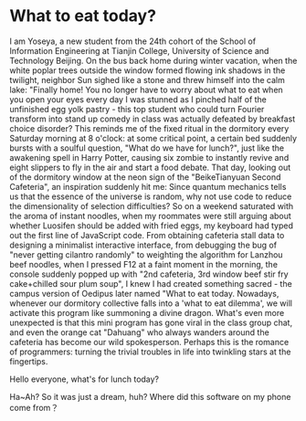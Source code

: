 # What to eat today?

I am Yoseya, a new student from the 24th cohort of the School of Information Engineering at Tianjin College, University of Science and Technology Beijing. On the bus back home during winter vacation, when the white poplar trees outside the window formed flowing ink shadows in the twilight, neighbor Sun sighed like a stone and threw himself into the calm lake: "Finally home! You no longer have to worry about what to eat when you open your eyes every day
I was stunned as I pinched half of the unfinished egg yolk pastry - this top student who could turn Fourier transform into stand up comedy in class was actually defeated by breakfast choice disorder? This reminds me of the fixed ritual in the dormitory every Saturday morning at 8 o'clock: at some critical point, a certain bed suddenly bursts with a soulful question, "What do we have for lunch?", just like the awakening spell in Harry Potter, causing six zombie to instantly revive and eight slippers to fly in the air and start a food debate.
That day, looking out of the dormitory window at the neon sign of the "BeikeTianyuan Second Cafeteria", an inspiration suddenly hit me: Since quantum mechanics tells us that the essence of the universe is random, why not use code to reduce the dimensionality of selection difficulties? So on a weekend saturated with the aroma of instant noodles, when my roommates were still arguing about whether Luosifen should be added with fried eggs, my keyboard had typed out the first line of JavaScript code.
From obtaining cafeteria stall data to designing a minimalist interactive interface, from debugging the bug of "never getting cilantro randomly" to weighting the algorithm for Lanzhou beef noodles, when I pressed F12 at a faint moment in the morning, the console suddenly popped up with "2nd cafeteria, 3rd window beef stir fry cake+chilled sour plum soup", I knew I had created something sacred - the campus version of Oedipus later named "What to eat today.
Nowadays, whenever our dormitory collective falls into a 'what to eat dilemma', we will activate this program like summoning a divine dragon. What's even more unexpected is that this mini program has gone viral in the class group chat, and even the orange cat "Dahuang" who always wanders around the cafeteria has become our wild spokesperson. Perhaps this is the romance of programmers: turning the trivial troubles in life into twinkling stars at the fingertips.

Hello everyone, what's for lunch today?

Ha~Ah? So it was just a dream, huh? Where did this software on my phone come from？
